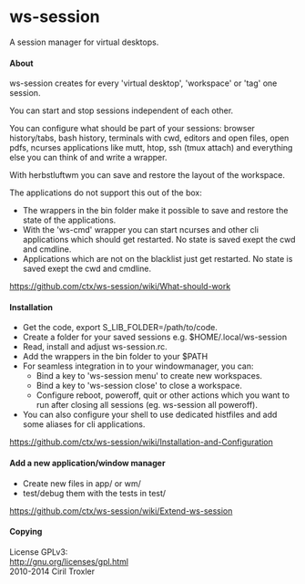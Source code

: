ws-session
==========
A session manager for virtual desktops.

#### About

ws-session creates for every 'virtual desktop', 'workspace' or 'tag' one session.

You can start and stop sessions independent of each other.

You can configure what should be part of your sessions: browser history/tabs,
bash history, terminals with cwd, editors and open files, open pdfs, ncurses
applications like mutt, htop, ssh (tmux attach) and everything else you can
think of and write a wrapper.

With herbstluftwm you can save and restore the layout of the workspace.

The applications do not support this out of the box:
* The wrappers in the bin folder make it possible to save and restore the state
  of the applications.
* With the 'ws-cmd' wrapper you can start ncurses and other cli applications
  which should get restarted. No state is saved exept the cwd and cmdline.
* Applications which are not on the blacklist just get restarted. No state is
  saved exept the cwd and cmdline.

https://github.com/ctx/ws-session/wiki/What-should-work

#### Installation

* Get the code, export S_LIB_FOLDER=/path/to/code.
* Create a folder for your saved sessions e.g. $HOME/.local/ws-session
* Read, install and adjust ws-session.rc.
* Add the wrappers in the bin folder to your $PATH
* For seamless integration in to your windowmanager, you can:
  * Bind a key to 'ws-session menu' to create new workspaces.
  * Bind a key to 'ws-session close' to close a workspace.
  * Configure reboot, poweroff, quit or other actions which you want to run 
    after closing all sessions (eg. ws-session all poweroff).
* You can also configure your shell to use dedicated histfiles and add some
  aliases for cli applications.

https://github.com/ctx/ws-session/wiki/Installation-and-Configuration

#### Add a new application/window manager
* Create new files in app/ or wm/
* test/debug them with the tests in test/

https://github.com/ctx/ws-session/wiki/Extend-ws-session

#### Copying
License GPLv3:<br />
http://gnu.org/licenses/gpl.html<br />
2010-2014 Ciril Troxler
